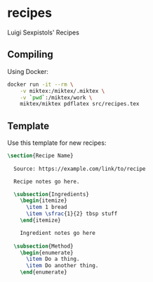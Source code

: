 # recipes
Luigi Sexpistols' Recipes

## Compiling

Using Docker:

```sh
docker run -it --rm \
    -v miktex:/miktex/.miktex \
    -v `pwd`:/miktex/work \
    miktex/miktex pdflatex src/recipes.tex
```

## Template

Use this template for new recipes:

```latex
\section{Recipe Name}
  
  Source: https://example.com/link/to/recipe

  Recipe notes go here.

  \subsection{Ingredients}
    \begin{itemize}
      \item 1 bread
      \item \sfrac{1}{2} tbsp stuff
    \end{itemize}

    Ingredient notes go here
  
  \subsection{Method}
    \begin{enumerate}
      \item Do a thing.
      \item Do another thing.
    \end{enumerate}
```
